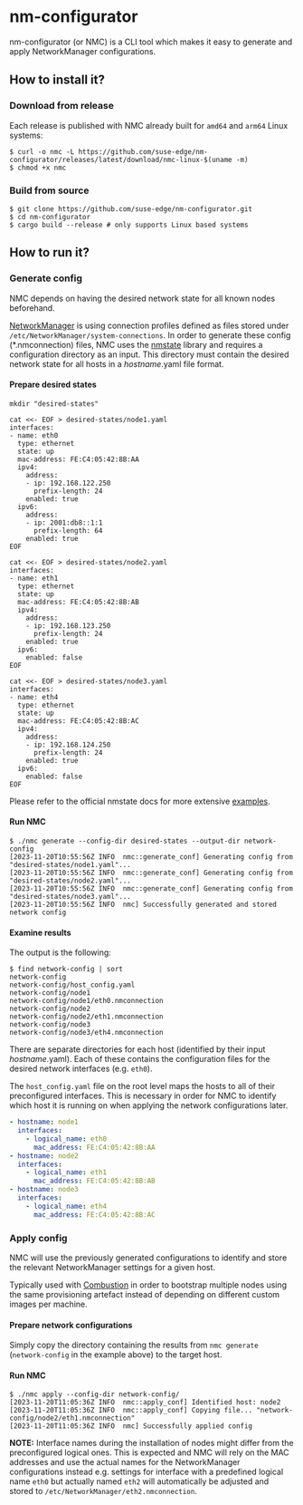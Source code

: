 # nm-configurator

nm-configurator (or NMC) is a CLI tool which makes it easy to generate and apply NetworkManager configurations.

## How to install it?

### Download from release

Each release is published with NMC already built for `amd64` and `arm64` Linux systems:

```shell
$ curl -o nmc -L https://github.com/suse-edge/nm-configurator/releases/latest/download/nmc-linux-$(uname -m)
$ chmod +x nmc
```

### Build from source

```shell
$ git clone https://github.com/suse-edge/nm-configurator.git
$ cd nm-configurator
$ cargo build --release # only supports Linux based systems
```

## How to run it?

### Generate config

NMC depends on having the desired network state for all known nodes beforehand.

[NetworkManager](https://documentation.suse.com/sle-micro/5.5/html/SLE-Micro-all/cha-nm-configuration.html)
is using connection profiles defined as files stored under `/etc/NetworkManager/system-connections`.
In order to generate these config (*.nmconnection) files, NMC uses the
[nmstate](https://github.com/nmstate/nmstate) library and requires a configuration directory as an input.
This directory must contain the desired network state for all hosts in a <i>hostname</i>.yaml file format.

#### Prepare desired states

```shell
mkdir "desired-states"

cat <<- EOF > desired-states/node1.yaml
interfaces:
- name: eth0
  type: ethernet
  state: up
  mac-address: FE:C4:05:42:8B:AA
  ipv4:
    address:
    - ip: 192.168.122.250
      prefix-length: 24
    enabled: true
  ipv6:
    address:
    - ip: 2001:db8::1:1
      prefix-length: 64
    enabled: true
EOF

cat <<- EOF > desired-states/node2.yaml
interfaces:
- name: eth1
  type: ethernet
  state: up
  mac-address: FE:C4:05:42:8B:AB
  ipv4:
    address:
    - ip: 192.168.123.250
      prefix-length: 24
    enabled: true
  ipv6:
    enabled: false
EOF

cat <<- EOF > desired-states/node3.yaml
interfaces:
- name: eth4
  type: ethernet
  state: up
  mac-address: FE:C4:05:42:8B:AC
  ipv4:
    address:
    - ip: 192.168.124.250
      prefix-length: 24
    enabled: true
  ipv6:
    enabled: false
EOF
```

Please refer to the official nmstate docs for more extensive [examples](https://nmstate.io/examples.html).

#### Run NMC

```shell
$ ./nmc generate --config-dir desired-states --output-dir network-config
[2023-11-20T10:55:56Z INFO  nmc::generate_conf] Generating config from "desired-states/node1.yaml"...
[2023-11-20T10:55:56Z INFO  nmc::generate_conf] Generating config from "desired-states/node2.yaml"...
[2023-11-20T10:55:56Z INFO  nmc::generate_conf] Generating config from "desired-states/node3.yaml"...
[2023-11-20T10:55:56Z INFO  nmc] Successfully generated and stored network config
```

#### Examine results

The output is the following:

```shell
$ find network-config | sort
network-config
network-config/host_config.yaml
network-config/node1
network-config/node1/eth0.nmconnection
network-config/node2
network-config/node2/eth1.nmconnection
network-config/node3
network-config/node3/eth4.nmconnection
```

There are separate directories for each host (identified by their input <i>hostname</i>.yaml).
Each of these contains the configuration files for the desired network interfaces (e.g. `eth0`).

The `host_config.yaml` file on the root level maps the hosts to all of their preconfigured interfaces.
This is necessary in order for NMC to identify which host it is running on when applying the network configurations later.

```yaml
- hostname: node1
  interfaces:
    - logical_name: eth0
      mac_address: FE:C4:05:42:8B:AA
- hostname: node2
  interfaces:
    - logical_name: eth1
      mac_address: FE:C4:05:42:8B:AB
- hostname: node3
  interfaces:
    - logical_name: eth4
      mac_address: FE:C4:05:42:8B:AC
```

### Apply config

NMC will use the previously generated configurations to identify and store the relevant NetworkManager settings for a given host.

Typically used with [Combustion](https://documentation.suse.com/sle-micro/5.5/single-html/SLE-Micro-deployment/#cha-images-combustion)
in order to bootstrap multiple nodes using the same provisioning artefact instead of depending on different custom images per machine.

#### Prepare network configurations

Simply copy the directory containing the results from `nmc generate` (`network-config` in the example above) to the target host.

#### Run NMC

```shell
$ ./nmc apply --config-dir network-config/
[2023-11-20T11:05:36Z INFO  nmc::apply_conf] Identified host: node2
[2023-11-20T11:05:36Z INFO  nmc::apply_conf] Copying file... "network-config/node2/eth1.nmconnection"
[2023-11-20T11:05:36Z INFO  nmc] Successfully applied config
```

**NOTE:** Interface names during the installation of nodes might differ from the preconfigured logical ones.
This is expected and NMC will rely on the MAC addresses and use the actual names for the NetworkManager
configurations instead e.g. settings for interface with a predefined logical name `eth0` but actually named
`eth2` will automatically be adjusted and stored to `/etc/NetworkManager/eth2.nmconnection`.
